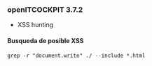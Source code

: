 ### openITCOCKPIT 3.7.2

- XSS hunting

#### Busqueda de posible XSS
```
grep -r "document.write" ./ --include *.html
```
